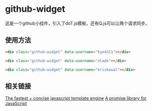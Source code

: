 # github-widget
这是一个github小挂件，引入了doT.js模板，还有Q.js可以让两个请求同步。


## 使用方法
```html
<div class="github-widget" data-username="kyo4311"></div>

<div class="github-widget" data-username="olado"></div>

<div class="github-widget" data-username="kriskowal"></div>
```

## 相关链接
[The fastest + concise javascript template engine](http://olado.github.io/doT/)
[A promise library for JavaScript](https://github.com/kriskowal/q)